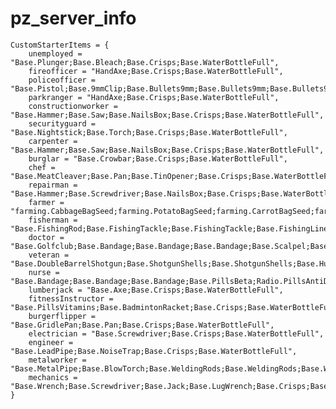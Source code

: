 # pz_server_info

    CustomStarterItems = {
        unemployed = "Base.Plunger;Base.Bleach;Base.Crisps;Base.WaterBottleFull",
        fireofficer = "HandAxe;Base.Crisps;Base.WaterBottleFull",
        policeofficer = "Base.Pistol;Base.9mmClip;Base.Bullets9mm;Base.Bullets9mm;Base.Bullets9mm;Base.Bullets9mm;Base.Crisps;Base.WaterBottleFull",
        parkranger = "HandAxe;Base.Crisps;Base.WaterBottleFull",
        constructionworker = "Base.Hammer;Base.Saw;Base.NailsBox;Base.Crisps;Base.WaterBottleFull",
        securityguard = "Base.Nightstick;Base.Torch;Base.Crisps;Base.WaterBottleFull",
        carpenter = "Base.Hammer;Base.Saw;Base.NailsBox;Base.Crisps;Base.WaterBottleFull",
        burglar = "Base.Crowbar;Base.Crisps;Base.WaterBottleFull",
        chef = "Base.MeatCleaver;Base.Pan;Base.TinOpener;Base.Crisps;Base.WaterBottleFull",
        repairman = "Base.Hammer;Base.Screwdriver;Base.NailsBox;Base.Crisps;Base.WaterBottleFull",
        farmer = "farming.CabbageBagSeed;farming.PotatoBagSeed;farming.CarrotBagSeed;farming.HandShovel;farming.WateredCan;Base.Crisps;Base.WaterBottleFull",
        fisherman = "Base.FishingRod;Base.FishingTackle;Base.FishingTackle;Base.FishingLine;Base.Crisps;Base.WaterBottleFull",
        doctor = "Base.Golfclub;Base.Bandage;Base.Bandage;Base.Bandage;Base.Scalpel;Base.Tweezers;Base.Crisps;Base.WaterBottleFull",
        veteran = "Base.DoubleBarrelShotgun;Base.ShotgunShells;Base.ShotgunShells;Base.HuntingKnife;Base.Crisps;Base.WaterBottleFull",
        nurse = "Base.Bandage;Base.Bandage;Base.Bandage;Base.PillsBeta;Radio.PillsAntiDep;Base.PillsVitamins;Base.Crisps;Base.WaterBottleFull",
        lumberjack = "Base.Axe;Base.Crisps;Base.WaterBottleFull",
        fitnessInstructor = "Base.PillsVitamins;Base.BadmintonRacket;Base.Crisps;Base.WaterBottleFull",
        burgerflipper = "Base.GridlePan;Base.Pan;Base.Crisps;Base.WaterBottleFull",
        electrician = "Base.Screwdriver;Base.Crisps;Base.WaterBottleFull",
        engineer = "Base.LeadPipe;Base.NoiseTrap;Base.Crisps;Base.WaterBottleFull",
        metalworker = "Base.MetalPipe;Base.BlowTorch;Base.WeldingRods;Base.WeldingRods;Base.WeldingMask;Base.Crisps;Base.WaterBottleFull",
        mechanics = "Base.Wrench;Base.Screwdriver;Base.Jack;Base.LugWrench;Base.Crisps;Base.WaterBottleFull",
    }

